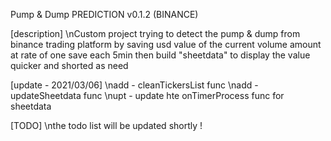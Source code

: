 Pump & Dump PREDICTION v0.1.2 (BINANCE)


[description]
\nCustom project trying to detect the pump & dump from binance
trading platform by saving usd value of the current volume amount
at rate of one save each 5min then build  "sheetdata" to display
the value quicker and shorted as need

[update - 2021/03/06]
\nadd - cleanTickersList func
\nadd - updateSheetdata func
\nupt - update hte onTimerProcess func for sheetdata

[TODO]
\nthe todo list will be updated shortly !
